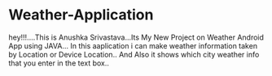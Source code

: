 # Weather-Application
hey!!!....This is Anushka Srivastava...Its My New Project on Weather Android App using JAVA...
In this aaplication i can make weather information taken by Location or Device Location..
And Also it shows which city weather info that you enter in the text box..
